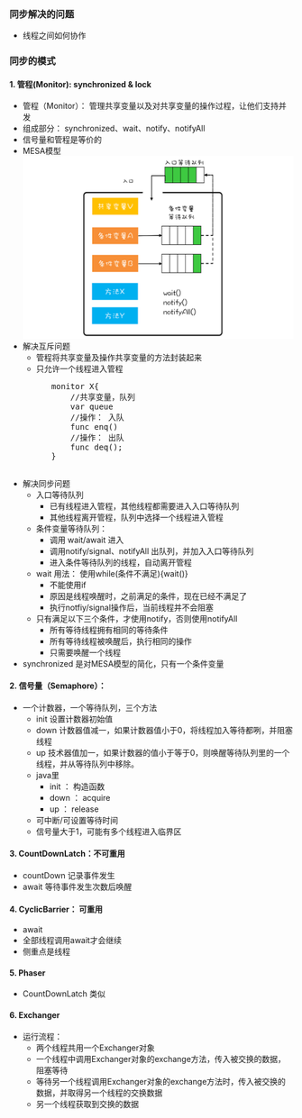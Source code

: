 ### 同步解决的问题
- 线程之间如何协作

### 同步的模式
#### 1. 管程(Monitor): synchronized & lock
- 管程（Monitor）： 管理共享变量以及对共享变量的操作过程，让他们支持并发
- 组成部分： synchronized、wait、notify、notifyAll
- 信号量和管程是等价的
- MESA模型
    ![image](../../../docs/java并发编程/images/monitor.png)
- 解决互斥问题
    - 管程将共享变量及操作共享变量的方法封装起来
    - 只允许一个线程进入管程
    <pre>
        monitor X{
            //共享变量，队列
            var queue
            //操作： 入队
            func enq()
            //操作： 出队
            func deq();
        }
    </pre>
- 解决同步问题
    - 入口等待队列
        - 已有线程进入管程，其他线程都需要进入入口等待队列
        - 其他线程离开管程，队列中选择一个线程进入管程
    - 条件变量等待队列：
        - 调用 wait/await 进入
        - 调用notify/signal、notifyAll 出队列，并加入入口等待队列
        - 进入条件等待队列的线程，自动离开管程
    - wait 用法： 使用while(条件不满足){wait()}
        - 不能使用if
        - 原因是线程唤醒时，之前满足的条件，现在已经不满足了
        - 执行notfiy/signal操作后，当前线程并不会阻塞
    - 只有满足以下三个条件，才使用notify，否则使用notifyAll
        - 所有等待线程拥有相同的等待条件
        - 所有等待线程被唤醒后，执行相同的操作
        - 只需要唤醒一个线程
- synchronized 是对MESA模型的简化，只有一个条件变量 



#### 2. 信号量（Semaphore）：
- 一个计数器，一个等待队列，三个方法
    - init 设置计数器初始值
    - down 计数器值减一，如果计数器值小于0，将线程加入等待都咧，并阻塞线程
    - up   技术器值加一，如果计数器的值小于等于0，则唤醒等待队列里的一个线程，并从等待队列中移除。
    - java里
        - init ： 构造函数
        - down ： acquire
        - up   ： release 
    - 可中断/可设置等待时间
    - 信号量大于1，可能有多个线程进入临界区
    
#### 3. CountDownLatch：不可重用
- countDown 记录事件发生
- await 等待事件发生次数后唤醒
    
#### 4. CyclicBarrier： 可重用
- await 
- 全部线程调用await才会继续
- 侧重点是线程

#### 5. Phaser
- CountDownLatch 类似
        
#### 6. Exchanger
- 运行流程：
    - 两个线程共用一个Exchanger对象
    - 一个线程中调用Exchanger对象的exchange方法，传入被交换的数据，阻塞等待
    - 等待另一个线程调用Exchanger对象的exchange方法时，传入被交换的数据，并取得另一个线程的交换数据
    - 另一个线程获取到交换的数据
